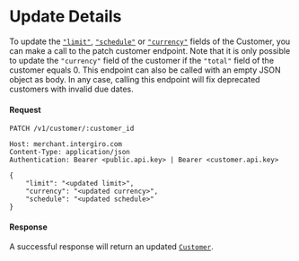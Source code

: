 # Update Details
To update the [`"limit"`](./reference.html#creatable), [`"schedule"`](./reference.html#schedule) or [`"currency"`](../acquiring/reference.html#currency) fields of the Customer, you can make a call to the patch customer endpoint. 
Note that it is only possible to update the `"currency"` field of the customer if the `"total"` field of the customer equals 0. 
This endpoint can also be called with an empty JSON object as body. 
In any case, calling this endpoint will fix deprecated customers with invalid due dates.

#### Request 
``` {1}
PATCH /v1/customer/:customer_id

Host: merchant.intergiro.com
Content-Type: application/json
Authentication: Bearer <public.api.key> | Bearer <customer.api.key>

{
    "limit": "<updated limit>",
    "currency": "<updated currency>",
    "schedule": "<updated schedule>"
}
```

#### Response
A successful response will return an updated [`Customer`](./reference.html#customer).